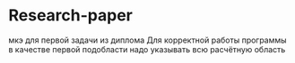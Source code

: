 # Research-paper
мкэ для первой задачи из диплома
Для корректной работы программы в качестве первой подобласти надо указывать всю расчётную область
